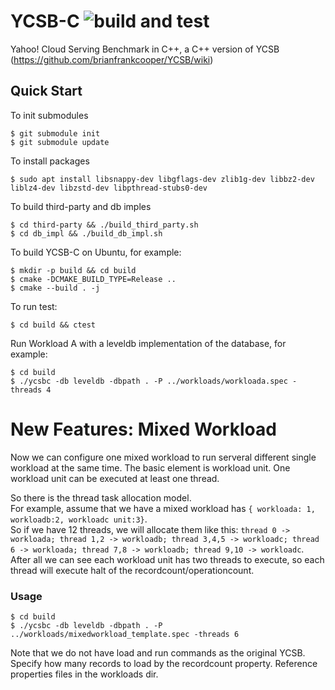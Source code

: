 # YCSB-C ![build and test](https://github.com/ZacharyLiu-CS/YCSB-C/workflows/build%20and%20test/badge.svg)

Yahoo! Cloud Serving Benchmark in C++, a C++ version of YCSB (https://github.com/brianfrankcooper/YCSB/wiki)

## Quick Start
To init submodules

```
$ git submodule init
$ git submodule update
```
To install packages

```
$ sudo apt install libsnappy-dev libgflags-dev zlib1g-dev libbz2-dev liblz4-dev libzstd-dev libpthread-stubs0-dev
```

To build third-party and db imples
```
$ cd third-party && ./build_third_party.sh
$ cd db_impl && ./build_db_impl.sh
```

To build YCSB-C on Ubuntu, for example:

```
$ mkdir -p build && cd build
$ cmake -DCMAKE_BUILD_TYPE=Release ..
$ cmake --build . -j
```

To run test:

```
$ cd build && ctest
```

Run Workload A with a leveldb
implementation of the database, for example:
```
$ cd build
$ ./ycsbc -db leveldb -dbpath . -P ../workloads/workloada.spec -threads 4
```
# New Features: Mixed Workload
Now we can configure one mixed workload to run serveral different single workload at the same time. The basic element is workload unit.
One workload unit can be executed at least one thread.

So there is the thread task allocation model.  
For example, assume that we have a mixed workload has `{ workloada: 1, workloadb:2, workloadc unit:3}`.   
So if we have 12 threads, we will allocate them like this: `thread 0 -> workloada; thread 1,2 -> workloadb; thread 3,4,5 -> workloadc; thread 6 -> workloada; thread 7,8 -> workloadb; thread 9,10 -> workloadc`.  
After all we can see each workload unit has two threads to execute, so each thread will execute halt of the recordcount/operationcount.
### Usage
```
$ cd build
$ ./ycsbc -db leveldb -dbpath . -P ../workloads/mixedworkload_template.spec -threads 6
```

Note that we do not have load and run commands as the original YCSB. Specify
how many records to load by the recordcount property. Reference properties
files in the workloads dir.

